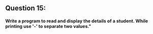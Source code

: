## Question 15:
#### **Write a program to read and display the details of a student. While printing use '-' to separate two values."**
